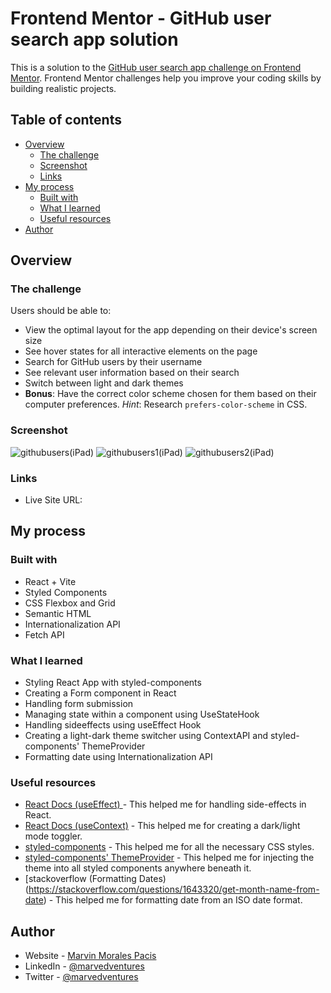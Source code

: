 # Frontend Mentor - GitHub user search app solution

This is a solution to the [GitHub user search app challenge on Frontend Mentor](https://www.frontendmentor.io/challenges/github-user-search-app-Q09YOgaH6). Frontend Mentor challenges help you improve your coding skills by building realistic projects.

## Table of contents

- [Overview](#overview)
  - [The challenge](#the-challenge)
  - [Screenshot](#screenshot)
  - [Links](#links)
- [My process](#my-process)
  - [Built with](#built-with)
  - [What I learned](#what-i-learned)
  - [Useful resources](#useful-resources)
- [Author](#author)

## Overview

### The challenge

Users should be able to:

- View the optimal layout for the app depending on their device's screen size
- See hover states for all interactive elements on the page
- Search for GitHub users by their username
- See relevant user information based on their search
- Switch between light and dark themes
- **Bonus**: Have the correct color scheme chosen for them based on their computer preferences. _Hint_: Research `prefers-color-scheme` in CSS.

### Screenshot

![githubusers(iPad)](https://user-images.githubusercontent.com/108392678/210203296-e44d57ed-bfc0-46c3-a438-40ad76eedcaa.png)
![githubusers1(iPad)](https://user-images.githubusercontent.com/108392678/210203302-8fe8c1ce-78e1-461b-90aa-e1cc139dc9c5.png)
![githubusers2(iPad)](https://user-images.githubusercontent.com/108392678/210203306-1a605c6a-5bd7-4b8e-883f-53f9636fd734.png)


### Links

- Live Site URL: []()

## My process

### Built with

- React + Vite
- Styled Components
- CSS Flexbox and Grid
- Semantic HTML
- Internationalization API
- Fetch API

### What I learned

- Styling React App with styled-components
- Creating a Form component in React
- Handling form submission
- Managing state within a component using UseStateHook
- Handling sideeffects using useEffect Hook
- Creating a light-dark theme switcher using ContextAPI and styled-components' ThemeProvider
- Formatting date using Internationalization API


### Useful resources

- [React  Docs (useEffect) ](https://beta.reactjs.org/apis/react/useEffect#useeffect) - This helped me for handling side-effects in React.
- [React  Docs (useContext)](https://beta.reactjs.org/apis/react/useContext#usecontext) - This helped me for creating a dark/light mode toggler.
- [styled-components](https://styled-components.com/docs) - This helped me for all the necessary CSS styles.
- [styled-components' ThemeProvider](https://styled-components.com/docs/api#themeprovider) - This helped me for injecting the theme into all styled components anywhere beneath it.
- [stackoverflow (Formatting Dates) (https://stackoverflow.com/questions/1643320/get-month-name-from-date) - This helped me for formatting date from an ISO date format.

## Author

- Website - [Marvin Morales Pacis](https://marvin-morales-pacis.vercel.app/)
- LinkedIn - [@marvedventures](https://www.linkedin.com/in/marvedventures/)
- Twitter - [@marvedventures](https://www.twitter.com/marvedventures)
